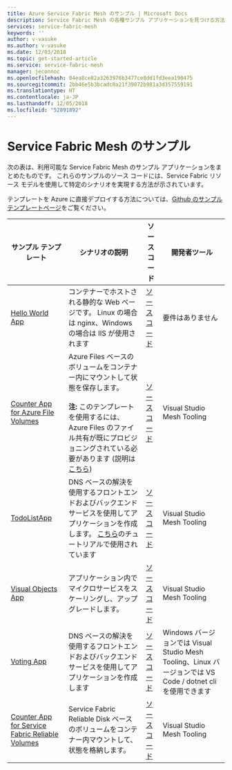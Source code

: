 ```yaml
---
title: Azure Service Fabric Mesh のサンプル | Microsoft Docs
description: Service Fabric Mesh の各種サンプル アプリケーションを見つける方法について説明します。
services: service-fabric-mesh
keywords: ''
author: v-vasuke
ms.author: v-vasuke
ms.date: 12/03/2018
ms.topic: get-started-article
ms.service: service-fabric-mesh
manager: jeconnoc
ms.openlocfilehash: 04ea8ce82a3263976b3477ce8dd1fd3eea190475
ms.sourcegitcommit: 2bb46e5b3bcadc0a21f39072b981a3d357559191
ms.translationtype: HT
ms.contentlocale: ja-JP
ms.lasthandoff: 12/05/2018
ms.locfileid: "52891892"
---
```

# <a name="find-service-fabric-mesh-samples"></a>Service Fabric Mesh のサンプル

次の表は、利用可能な Service Fabric Mesh のサンプル アプリケーションをまとめたものです。 これらのサンプルのソース コードには、Service Fabric リソース モデルを使用して特定のシナリオを実現する方法が示されています。

テンプレートを Azure に直接デプロイする方法については、[Github のサンプル テンプレートページ](https://github.com/Azure-Samples/service-fabric-mesh/blob/master/templates/README.md)をご覧ください。


|サンプル テンプレート|シナリオの説明|ソース コード|開発者ツール|
|------------|--------------------|----------|----------------------|
| [Hello World App](https://github.com/Azure-Samples/service-fabric-mesh/tree/master/templates/helloworld) | コンテナーでホストされる静的な Web ページです。 Linux の場合は nginx、Windows の場合は IIS が使用されます | [ソース コード](https://github.com/Azure-Samples/service-fabric-mesh/tree/master/src/helloworld) | 要件はありません |
| [Counter App for Azure File Volumes](https://github.com/Azure-Samples/service-fabric-mesh/tree/master/templates/counter) | Azure Files ベースのボリュームをコンテナー内にマウントして状態を保存します。 <br><br> **注:** このテンプレートを使用するには、Azure Files のファイル共有が既にプロビジョニングされている必要があります (説明は[こちら](https://docs.microsoft.com/azure/storage/files/storage-how-to-create-file-share)) | [ソース コード](https://github.com/Azure-Samples/service-fabric-mesh/tree/master/src/counter) | Visual Studio Mesh Tooling |
| [TodoListApp](https://github.com/Azure-Samples/service-fabric-mesh/tree/master/templates/todolistapp) | DNS ベースの解決を使用するフロントエンドおよびバックエンド サービスを使用してアプリケーションを作成します。 [こちら](https://docs.microsoft.com/azure/service-fabric-mesh/service-fabric-mesh-tutorial-create-dotnetcore)のチュートリアルで使用されています | [ソース コード](https://github.com/Azure-Samples/service-fabric-mesh/tree/master/src/todolistapp) | Visual Studio Mesh Tooling |
| [Visual Objects App](https://github.com/Azure-Samples/service-fabric-mesh/tree/master/templates/visualobjects) | アプリケーション内でマイクロサービスをスケーリングし、アップグレードします。 | [ソース コード](https://github.com/Azure-Samples/service-fabric-mesh/tree/master/src/visualobjects) |  Visual Studio Mesh Tooling |
| [Voting App](https://github.com/Azure-Samples/service-fabric-mesh/tree/master/templates/votingapp) | DNS ベースの解決を使用するフロントエンドおよびバックエンド サービスを使用してアプリケーションを作成します | [ソース コード](https://github.com/Azure-Samples/service-fabric-mesh/tree/master/src/votingapp) | Windows バージョンでは Visual Studio Mesh Tooling、Linux バージョンでは VS Code / dotnet cli を使用できます |
| [Counter App for Service Fabric Reliable Volumes](https://github.com/Azure-Samples/service-fabric-mesh/tree/master/templates/counter)| Service Fabric Reliable Disk ベースのボリュームをコンテナー内マウントして、状態を格納します。| [ソース コード](https://github.com/Azure-Samples/service-fabric-mesh/tree/master/src/counter) | Visual Studio Mesh Tooling |
